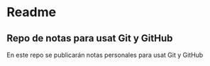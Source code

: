 # Readme
## Repo de notas para usat Git y GitHub
En este repo se publicarán notas personales para usat Git y GitHub